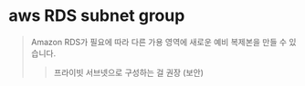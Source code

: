# aws RDS subnet group

> Amazon RDS가 필요에 따라 다른 가용 영역에 새로운 예비 복제본을 만들 수 있습니다.
>
> > 프라이빗 서브넷으로 구성하는 걸 권장 (보안)
